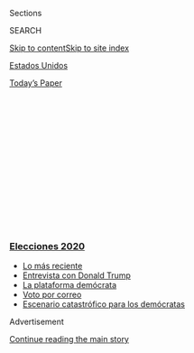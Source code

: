 <div id="app">

<div id="standalone-header">

<div class="interactive-masthead NYTAppHideMasthead css-qz70u6 e1suatyy0">

<div class="section css-ui9rw0 e1suatyy2">

<div class="css-eph4ug er09x8g0">

<div class="css-6n7j50">

</div>

<span class="css-1dv1kvn">Sections</span>

<div class="css-10488qs">

<span class="css-1dv1kvn">SEARCH</span>

</div>

[Skip to content](#site-content)[Skip to site index](#site-index)

</div>

<div id="masthead-section-label" class="css-1wr3we4 eaxe0e00">

[Estados
Unidos](https://www.nytimes3xbfgragh.onion/es/section/estados-unidos)

</div>

<div class="css-10698na e1huz5gh0">

</div>

</div>

<div id="masthead-bar-one" class="section hasLinks css-15hmgas e1csuq9d3">

<div class="css-uqyvli e1csuq9d0">

</div>

<div class="css-1uqjmks e1csuq9d1">

</div>

<div class="css-9e9ivx">

[](https://myaccount.nytimes3xbfgragh.onion/auth/login?response_type=cookie&client_id=vi)

</div>

<div class="css-1bvtpon e1csuq9d2">

[Today’s
Paper](https://www.nytimes3xbfgragh.onion/section/todayspaper)

</div>

</div>

</div>

<div class="css-1aor85t" style="opacity:0.000000001;z-index:-1;visibility:hidden">

<div class="css-1hqnpie">

<div class="css-epjblv">

<span class="css-17xtcya">[Estados
Unidos](/es/section/estados-unidos)</span><span class="css-x15j1o">|</span><span class="css-fwqvlz">Donald
Trump: Quién es y qué
representa</span>

</div>

<div class="css-k008qs">

<div class="css-1iwv8en">

<span class="css-18z7m18"></span>

<div>

</div>

</div>

<span class="css-1n6z4y">https://nyti.ms/2CukH44</span>

<div class="css-1705lsu">

<div class="css-4xjgmj">

<div class="css-4skfbu" data-role="toolbar" data-aria-label="Social Media Share buttons, Save button, and Comments Panel with current comment count" data-testid="share-tools">

  - 
  - 
  - 
  - 
    
    <div class="css-6n7j50">
    
    </div>

  - 
  - 

</div>

</div>

</div>

</div>

</div>

</div>

<div class="css-mij9hh">

<div class="css-l9svim">

### [<span class="css-pa1jbp"><span class="css-1rxm0ex">Elecciones</span><span class="css-1rxm0ex"> 2020</span></span>](https://www.nytimes3xbfgragh.onion/es/section/estados-unidos?name=styln-elections-es&region=TOP_BANNER&block=storyline_menu_recirc&action=click&pgtype=Interactive&impression_id=485ec8b0-f1d9-11ea-a843-dd2d420313bb&variant=undefined)

  - <span class="css-ousu42">[Lo más
    reciente](https://www.nytimes3xbfgragh.onion/es/2020/09/07/espanol/estados-unidos/trump-biden-encuestas-elecciones.html?name=styln-elections-es&region=TOP_BANNER&block=storyline_menu_recirc&action=click&pgtype=Interactive&impression_id=485ec8b1-f1d9-11ea-a843-dd2d420313bb&variant=undefined)</span>
  - <span class="css-ousu42">[Entrevista con Donald
    Trump](https://www.nytimes3xbfgragh.onion/es/2020/08/31/espanol/estados-unidos/donald-trump.html?name=styln-elections-es&region=TOP_BANNER&block=storyline_menu_recirc&action=click&pgtype=Interactive&impression_id=485eefc0-f1d9-11ea-a843-dd2d420313bb&variant=undefined)</span>
  - <span class="css-ousu42">[La plataforma
    demócrata](https://www.nytimes3xbfgragh.onion/es/2020/08/21/espanol/estados-unidos/plataforma-democratas-espanol.html?name=styln-elections-es&region=TOP_BANNER&block=storyline_menu_recirc&action=click&pgtype=Interactive&impression_id=485eefc1-f1d9-11ea-a843-dd2d420313bb&variant=undefined)</span>
  - <span class="css-ousu42">[Voto por
    correo](https://www.nytimes3xbfgragh.onion/es/article/voto-por-correo.html?name=styln-elections-es&region=TOP_BANNER&block=storyline_menu_recirc&action=click&pgtype=Interactive&impression_id=485eefc2-f1d9-11ea-a843-dd2d420313bb&variant=undefined)</span>
  - <span class="css-ousu42">[Escenario catastrófico para los
    demócratas](https://www.nytimes3xbfgragh.onion/es/2020/09/04/espanol/estados-unidos/elecciones-estados-unidos.html?name=styln-elections-es&region=TOP_BANNER&block=storyline_menu_recirc&action=click&pgtype=Interactive&impression_id=485eefc3-f1d9-11ea-a843-dd2d420313bb&variant=undefined)</span>

</div>

</div>

<div id="top-wrapper" class="css-1sy8kpn">

<div id="top-slug" class="css-l9onyx">

Advertisement

</div>

[Continue reading the main
story](#after-top)

<div class="ad top-wrapper" style="text-align:center;height:100%;display:block;min-height:250px">

<div id="top" class="place-ad" data-position="top" data-size-key="top">

</div>

</div>

<div id="after-top">

</div>

</div>

<div class="css-11kjks6" data-role="region" data-aria-label="comments panel" tabindex="-1">

<div class="css-1h21wu5">

<div class="css-akb3vb">

<div>

<div class="css-1yip8nf">

## [Comments](#commentsContainer)

[Donald Trump: Quién es y qué representa]()[Skip to Comments]()

<div class="css-c32q7m">

The comments section is closed. To submit a letter to the editor for
publication, write to <letters@NYTimes.com>.

</div>

</div>

<div class="css-1bxnhxc">

</div>

<div class="css-1yip8nf">

</div>

</div>

</div>

</div>

</div>

</div>

<div id="site-content" data-role="main">

# Donald Trump: Quién es y qué representa

<div class="css-1vegfwe interactive-byline-container">

Por [<span class="css-1baulvz last-byline" itemprop="name">Annie
Karni</span>](https://www.nytimes3xbfgragh.onion/by/annie-karni)Updated
Jun 25, 2020

</div>

<div class="css-1vegfwe interactive-translations-container">

<div class="css-1rk3c06">

[Read in
English](https://www.nytimes3xbfgragh.onion/interactive/2020/us/elections/donald-trump.html "Read in English")

</div>

</div>

<div id="interactive-standalone-sharetools" class="css-wkcogx">

<div>

<div class="interactive-sharetools css-9z2bwm" data-role="toolbar" data-aria-label="Social Media Share buttons, Save button, and Comments Panel with current comment count" data-testid="share-tools">

  - 
  - 
  - 
  - 
    
    <div class="css-6n7j50">
    
    </div>

  - *<span class="css-1dtr3u3">1</span>*

</div>

</div>

</div>

<div id="donald-trump-elecciones" class="section interactive-standard interactive-content interactive-size-scoop css-1davkue" data-id="100000007237190">

<div class="css-17ih8de interactive-body">

<div data-prd-dropzone-below-masthead="100000006700124">

</div>

<div class="g-story g-freebird g-max-limit" data-preview-slug="2019-03-10-vi-freebird">

<div class="g-section g-candidate-top">

<div class="g-inner-wrap">

## <span class="g-kicker-text">[Candidatos 2020](https://www.nytimes3xbfgragh.onion/interactive/2019/us/politics/2020-presidential-candidates.html) </span> <span class="g-party-label" style="color:#cf222c;">Titular republicano </span>

<div class="g-text-wrap">

# Donald Trump

El presidente número 45 de Estados Unidos, un líder profundamente
divisivo, se postuló para la reelección con una plataforma basada en la
inmigración, el comercio y la economía. Después llegó la crisis del
coronavirus.

</div>

</div>

<div class="g-image-wrap">

![Donald
Trump](https://static01.graylady3jvrrxbe.onion/packages/flash/multimedia/ICONS/transparent.png)

</div>

</div>

<div class="g-section g-basics">

## ¿Quién es Donald Trump?

<div class="g-bullets">

Tiene 73 años.

Nacido en Queens; recientemente cambió su residencia principal de
Manhattan a Palm Beach, Florida.

45°. presidente de Estados Unidos.

Ex presentador de programas de telerrealidad y promotor inmobiliario.
Nunca se postuló para un cargo político hasta su campaña presidencial de
2016.

</div>

</div>

<div class="g-section g-issues">

## Temas clave de Trump

El manejo de Trump de la pandemia del coronavirus no ha sido un tema
definitorio de su presidencia durante tanto tiempo, pero es probable que
la forma en que su gobierno ha respondido ante la crisis sea crucial no
solo para su legado, sino también para la forma en que algunos votantes
indecisos que aún están receptivos tanto al presidente como a [Joe
Biden](https://www.nytimes3xbfgragh.onion/interactive/2020/07/13/espanol/mundo/joe-biden-elecciones.html%0A)
tomen su decisión en noviembre.

Antes de que la crisis del coronavirus ocupara a su Casa Blanca, su
grito de guerra de 2016 de “construir el muro” aún resonaba en su
campaña de reelección. La construcción de un muro a lo largo de la
frontera sur del país, destinado a detener el flujo de inmigrantes
indocumentados hacia al país,[ha ido
lenta,](https://www.nytimes3xbfgragh.onion/2019/11/08/us/border-wall-texas.html)pero
su postura dura ante la inmigración ha seguido siendo uno de los asuntos
políticos que animan a su base. Trump incluso ha tratado de usar el tema
migratorio como una forma de distraer la atención frente a las críticas
que se le han hecho a su gobierno debido al manejo de la pandemia.

Trump también ha convertido en prioridad la eliminación de las
regulaciones federales, con un énfasis [en desmantelar las establecidas
durante la presidencia de
Obama](https://www.nytimes3xbfgragh.onion/interactive/2019/climate/trump-environment-rollbacks.html).
Hasta ahora, no ha logrado alcanzar la que era su máxima prioridad
legislativa cuando asumió el cargo: [derogar la Ley de Cuidados de Salud
Asequibles.](https://www.nytimes3xbfgragh.onion/2019/05/01/health/unconstitutional-trump-aca.html).
Pero ha complacido a los republicanos, en particular, con su compromiso
de[nombrar jueces
conservadores](https://www.nytimes3xbfgragh.onion/2020/03/14/us/trump-appeals-court-judges.html)
a los tribunales federales a un ritmo récord.

Trump promociona dos acuerdos comerciales como políticas clave, incluso
cuando marcan una ruptura **** con la ortodoxia republicana de libre
comercio a favor de un enfoque populista: un acuerdo comercial inicial
[con
China](https://www.nytimes3xbfgragh.onion/2020/01/15/business/economy/china-trade-deal.html),
y su tratado revisado [con México
y](https://www.nytimes3xbfgragh.onion/2019/12/01/us/politics/trump-trade-deal-usmca.html)[Canadá](https://www.nytimes3xbfgragh.onion/2019/12/01/us/politics/trump-trade-deal-usmca.html).
Su doctrina de política exterior puede resumirse con la frase [“Estados
Unidos
Primero"](https://www.nytimes3xbfgragh.onion/2018/12/21/us/politics/trump-mattis-american-first-foreign-policy.html),
un lema bajo el cual Trump ha cuestionado a lo largo de los años los
principios fundacionales de alianzas como la OTAN, y demostrado su
renuencia a participar en operaciones militares en el extranjero.

</div>

<div class="g-section g-questions">

## Tres preguntas sobre Donald Trump

<div class="g-qa">

### **1. ¿Donald Trump está bajo investigación?**

Casi por primera vez en su presidencia, la respuesta parece ser no. Los
dos primeros años de su gobierno estuvieron definidos por la inminente
investigación del fiscal especial Robert Mueller, quien en marzo de 2019
concluyó [su informe sobre la interferencia rusa en la elección
de 2016](https://www.nytimes3xbfgragh.onion/2019/03/24/us/politics/mueller-report-summary.html).
Mueller no llegó a una conclusión sobre si Trump obstruyó ilegalmente la
justicia, pero no encontró evidencia de una conspiración criminal entre
la campaña de Trump y Rusia.

Trump [fue sometido a juicio
político](https://www.nytimes3xbfgragh.onion/2019/12/18/us/politics/trump-impeached.html)por
la Cámara de Representantes meses después de que concluyó la
investigación sobre Rusia, por tratar de presionar a Ucrania para
difamar a sus rivales políticos. En febrero, después de cinco meses de
audiencias, Trump [fue
absuelto](https://www.nytimes3xbfgragh.onion/2020/02/05/us/politics/trump-acquitted-impeachment.html)
en el Senado, en línea con el partido, por abuso de poder y obstrucción
del Congreso.

</div>

<div class="g-qa">

### **2. ¿La reelección de Trump dependerá del manejo del virus?**

Muchos asesores y aliados aseguran que Trump no debe enfrentarse a un
oponente político, sino al virus, y que su reelección en noviembre
depende de convencer a los votantes de que la respuesta de su gobierno
salvó vidas.

A través de las conferencias de prensa diarias de la Casa Blanca, Trump
ha estado [tratando de replantear la
narrativa](https://www.nytimes3xbfgragh.onion/interactive/2020/04/26/us/politics/trump-coronavirus-briefings-analyzed.html)para
convencer a los votantes de que su respuesta a la crisis de salud fue
adecuada, a pesar del hecho de que repetidamente restó importancia a la
amenaza del virus y demoró en asimilar la escala del riesgo. También ha
estado ansioso por reactivar la economía, para poderse adjudicar el
crédito por las ganancias económicas que estaban en marcha antes de que
el virus las arrasara, cuando culpaba de la propagación del virus a
otros, como China o la Organización Mundial de la Salud.

</div>

<div class="g-qa">

### **3. ¿A cuánto asciende la fortuna de Donald Trump?**

Trump, famoso por decir falsedades y hacer afirmaciones exageradas sobre
sí mismo, siempre ha afirmado ser multimillonario. Siempre ha sido
difícil de cuantificar cuál es la fortuna real de Trump, y es una
pregunta que él se rehúsa a contestar. Ha seguido rehusándose a publicar
sus declaraciones de impuestos, y esta es ahora es una batalla que se
libra en tribunales.

Ha tratado de proteger sus declaraciones de impuestos de los fiscales
estatales de Manhattan, un esfuerzo que fue rechazado por un juez
federal. El Departamento de Justicia lo ha ayudado en su intento de
bloquear una orden que exige la liberación de ocho años de sus
declaraciones de impuestos personales y
corporativas.

</div>

</div>

<div class="g-section g-quote">

<div class="quote-bar">

</div>

### “Podría pararme en mitad de la Quinta Avenida y dispararle a alguien, y no perdería ningún votante, ¿OK?”.

<div class="g-attribution">

<div class="g-image">

![](https://static01.graylady3jvrrxbe.onion/newsgraphics/2019/08/01/candidate-pages/7d63f01f112e79da7ac60c0448a4047a155ff410/trump-circle.png)

</div>

<div class="g-info">

##### Donald Trump

</div>

</div>

</div>

<div class="g-section g-coverage">

## Conoce más de Trump en inglés

<div class="g-bullets">

[Lista de tareas pendientes de Trump
para 2020:](https://www.nytimes3xbfgragh.onion/2020/02/08/us/politics/trump-reelection-campaign.html)
recuperar los suburbios, cortejar a los votantes negros y expandir el
mapa electoral.

Le dimos un vistazo al modo en que la campaña de Trump usa [plataformas
digitales y
mítines](https://www.nytimes3xbfgragh.onion/2020/02/27/us/politics/trump-rally-campaign-data.html)
para atraer seguidores.

Aquí, un análisis de los patrones en[las falsedades del
presidente.](https://www.nytimes3xbfgragh.onion/2018/12/29/us/politics/trump-fact-check.html).

</div>

</div>

</div>

</div>

</div>

</div>

<div id="standalone-footer">

<div>

<div>

<div id="interactive-footer-wrapper">

<div class="css-i29ckm">

<div class="css-1oeie6n">

Read 1
Comment

</div>

<div class="interactive-sharetools css-9z2bwm" data-role="toolbar" data-aria-label="Social Media Share buttons, Save button, and Comments Panel with current comment count" data-testid="share-tools">

  - 
  - 
  - 
  - 
    
    <div class="css-6n7j50">
    
    </div>

</div>

</div>

<div>

</div>

<div id="bottom-wrapper" class="css-1ede5it">

<div id="bottom-slug" class="css-l9onyx">

Advertisement

</div>

[Continue reading the main
story](#after-bottom)

<div id="bottom" class="ad bottom-wrapper" style="text-align:center;height:100%;display:block;min-height:90px">

</div>

<div id="after-bottom">

</div>

</div>

## Site Index

<div>

</div>

## Site Information Navigation

  - [© <span>2020</span> <span>The New York Times
    Company</span>](https://help.nytimes3xbfgragh.onion/hc/en-us/articles/115014792127-Copyright-notice)

<!-- end list -->

  - [NYTCo](https://www.nytco.com/)
  - [Contact
    Us](https://help.nytimes3xbfgragh.onion/hc/en-us/articles/115015385887-Contact-Us)
  - [Work with us](https://www.nytco.com/careers/)
  - [Advertise](https://nytmediakit.com/)
  - [T Brand Studio](http://www.tbrandstudio.com/)
  - [Your Ad
    Choices](https://www.nytimes3xbfgragh.onion/privacy/cookie-policy#how-do-i-manage-trackers)
  - [Privacy](https://www.nytimes3xbfgragh.onion/privacy)
  - [Terms of
    Service](https://help.nytimes3xbfgragh.onion/hc/en-us/articles/115014893428-Terms-of-service)
  - [Terms of
    Sale](https://help.nytimes3xbfgragh.onion/hc/en-us/articles/115014893968-Terms-of-sale)
  - [Site
    Map](https://spiderbites.nytimes3xbfgragh.onion)
  - [Help](https://help.nytimes3xbfgragh.onion/hc/en-us)
  - [Subscriptions](https://www.nytimes3xbfgragh.onion/subscription?campaignId=37WXW)

</div>

</div>

</div>

</div>

</div>
